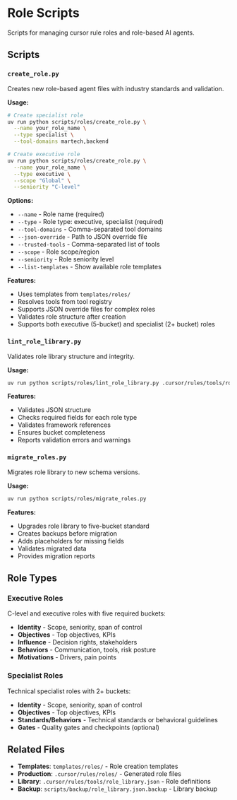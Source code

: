 # Role Scripts

Scripts for managing cursor rule roles and role-based AI agents.

## Scripts

### `create_role.py`
Creates new role-based agent files with industry standards and validation.

**Usage:**
```bash
# Create specialist role
uv run python scripts/roles/create_role.py \
  --name your_role_name \
  --type specialist \
  --tool-domains martech,backend

# Create executive role
uv run python scripts/roles/create_role.py \
  --name your_role_name \
  --type executive \
  --scope "Global" \
  --seniority "C-level"
```

**Options:**
- `--name` - Role name (required)
- `--type` - Role type: executive, specialist (required)
- `--tool-domains` - Comma-separated tool domains
- `--json-override` - Path to JSON override file
- `--trusted-tools` - Comma-separated list of tools
- `--scope` - Role scope/region
- `--seniority` - Role seniority level
- `--list-templates` - Show available role templates

**Features:**
- Uses templates from `templates/roles/`
- Resolves tools from tool registry
- Supports JSON override files for complex roles
- Validates role structure after creation
- Supports both executive (5-bucket) and specialist (2+ bucket) roles

### `lint_role_library.py`
Validates role library structure and integrity.

**Usage:**
```bash
uv run python scripts/roles/lint_role_library.py .cursor/rules/tools/role_library.json
```

**Features:**
- Validates JSON structure
- Checks required fields for each role type
- Validates framework references
- Ensures bucket completeness
- Reports validation errors and warnings

### `migrate_roles.py`
Migrates role library to new schema versions.

**Usage:**
```bash
uv run python scripts/roles/migrate_roles.py
```

**Features:**
- Upgrades role library to five-bucket standard
- Creates backups before migration
- Adds placeholders for missing fields
- Validates migrated data
- Provides migration reports

## Role Types

### Executive Roles
C-level and executive roles with five required buckets:
- **Identity** - Scope, seniority, span of control
- **Objectives** - Top objectives, KPIs
- **Influence** - Decision rights, stakeholders
- **Behaviors** - Communication, tools, risk posture
- **Motivations** - Drivers, pain points

### Specialist Roles
Technical specialist roles with 2+ buckets:
- **Identity** - Scope, seniority, span of control
- **Objectives** - Top objectives, KPIs
- **Standards/Behaviors** - Technical standards or behavioral guidelines
- **Gates** - Quality gates and checkpoints (optional)

## Related Files

- **Templates**: `templates/roles/` - Role creation templates
- **Production**: `.cursor/rules/roles/` - Generated role files
- **Library**: `.cursor/rules/tools/role_library.json` - Role definitions
- **Backup**: `scripts/backup/role_library.json.backup` - Library backup
